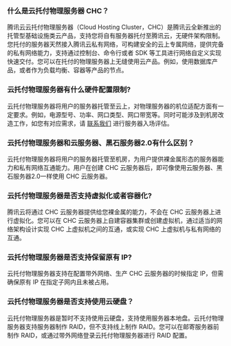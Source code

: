 [](id:Q1)
### 什么是云托付物理服务器 CHC？
腾讯云云托付物理服务器（Cloud Hosting Cluster，CHC）是腾讯云全新推出的托管型基础设施类云产品，支持您将自有服务器托付至腾讯云，无硬件架构限制。您托付的服务器天然接入腾讯云私有网络，可构建安全的云上专属网络，提供完备的私有网络能力，支持通过控制台、命令行或者 SDK 等工具进行网络自定义实现快速交付。您可以在托付的物理服务器上无缝使用云产品。例如，使用数据库产品，或者作为负载均衡、容器等产品的节点。

[](id:Q2)
### 云托付物理服务器有什么硬件配置限制?
云托付物理服务器将用户的服务器托管至云上，对物理服务器的机位适配方面有一定要求。例如，电源型号、功率、网口类型、网口带宽等。同时可能涉及到机房改造工作，如您有对应需求，请 [联系我们](https://cloud.tencent.com/document/product/1448/60712) 进行服务器入场评估。

[](id:Q3)
### 云托付物理服务器和云服务器、黑石服务器2.0有什么区别？
云托付物理服务器将用户的服务器托管至机房，为用户提供裸金属形态的服务器能力和私有网络互通能力。用户在创建 CHC 云服务器后，即可像使用云服务器、黑石服务器2.0一样使用 CHC 云服务器。

[](id:Q4)
### 云托付物理服务器是否支持虚拟化或者容器化?
腾讯云将通过 CHC 云服务器提供给您裸金属的能力，不会在 CHC 云服务器上进行虚拟化。您可以在 CHC 云服务器上自建容器集群或创建虚拟机，通过适当的网络架构设计实现 CHC 上虚拟机之间的互通，或实现 CHC 上虚拟机与私有网络的互通。

[](id:Q5)
### 云托付物理服务器是否支持保留原有 IP?
云托付物理服务器支持在配置带外网络、生产 CHC 云服务器的时候指定 IP，但需确保原有 IP 在指定子网内且未被占用。

[](id:Q6)
### 云托付物理服务器是否支持使用云硬盘？
云托付物理服务器是暂时不支持使用云硬盘，支持使用服务器本地盘。云托付物理服务器支持服务器制作 RAID，但不支持线上制作 RAID。您可以在邮寄服务器前制作 RAID，或通过带外网络登录云托付物理服务器进行 RAID 配置。


